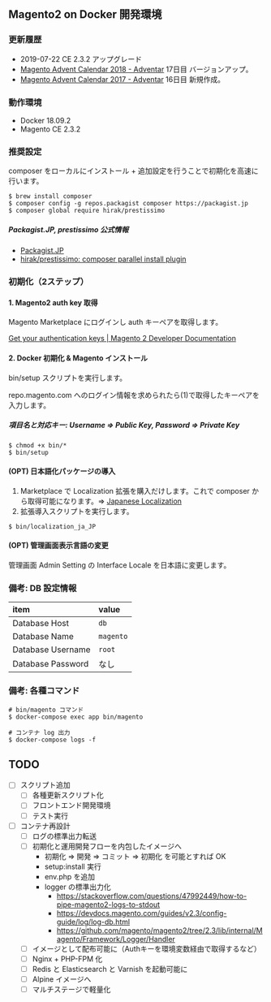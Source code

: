 ## Magento2 on Docker 開発環境

### 更新履歴
- 2019-07-22 CE 2.3.2 アップグレード
- [Magento Advent Calendar 2018 - Adventar](https://adventar.org/calendars/3176) 17日目 バージョンアップ。
- [Magento Advent Calendar 2017 - Adventar](https://adventar.org/calendars/2349) 16日目 新規作成。

### 動作環境
- Docker 18.09.2
- Magento CE 2.3.2

### 推奨設定
composer をローカルにインストール + 追加設定を行うことで初期化を高速に行います。

```
$ brew install composer
$ composer config -g repos.packagist composer https://packagist.jp
$ composer global require hirak/prestissimo
```

##### Packagist.JP, prestissimo 公式情報
- [Packagist.JP](https://packagist.jp/)
- [hirak/prestissimo: composer parallel install plugin](https://github.com/hirak/prestissimo)

### 初期化（2ステップ）
#### 1. Magento2 auth key 取得
Magento Marketplace にログインし auth キーペアを取得します。

[Get your authentication keys | Magento 2 Developer Documentation](https://devdocs.magento.com/guides/v2.3/install-gde/prereq/connect-auth.html)

#### 2. Docker 初期化 & Magento インストール
bin/setup スクリプトを実行します。

repo.magento.com へのログイン情報を求められたら(1)で取得したキーペアを入力します。

##### 項目名と対応キー: Username => Public Key, Password => Private Key

```
$ chmod +x bin/*
$ bin/setup
```

#### (OPT) 日本語化パッケージの導入

1. Marketplace で Localization 拡張を購入だけします。これで composer から取得可能になります。=> [Japanese Localization](https://marketplace.magento.com/community-engineering-japan-common.html)
2. 拡張導入スクリプトを実行します。

```
$ bin/localization_ja_JP
```

#### (OPT) 管理画面表示言語の変更
管理画面 Admin Setting の Interface Locale を日本語に変更します。

### 備考: DB 設定情報

| item | value |
|:--|:--|
| Database Host | `db` |
| Database Name | `magento` |
| Database Username | `root` |
| Database Password | なし |

### 備考: 各種コマンド

```
# bin/magento コマンド
$ docker-compose exec app bin/magento

# コンテナ log 出力
$ docker-compose logs -f
```

## TODO
- [ ] スクリプト追加
    - [ ] 各種更新スクリプト化
    - [ ] フロントエンド開発環境
    - [ ] テスト実行
- [ ] コンテナ再設計
    - [ ] ログの標準出力転送
    - [ ] 初期化と運用開発フローを内包したイメージへ
        - 初期化 => 開発 => コミット => 初期化 を可能とすれば OK
        - setup:install 実行
        - env.php を追加
        - logger の標準出力化
            - https://stackoverflow.com/questions/47992449/how-to-pipe-magento2-logs-to-stdout
            - https://devdocs.magento.com/guides/v2.3/config-guide/log/log-db.html
            - https://github.com/magento/magento2/tree/2.3/lib/internal/Magento/Framework/Logger/Handler
    - [ ] イメージとして配布可能に（Authキーを環境変数経由で取得するなど）
    - [ ] Nginx + PHP-FPM 化
    - [ ] Redis と Elasticsearch と Varnish を起動可能に
    - [ ] Alpine イメージへ
    - [ ] マルチステージで軽量化